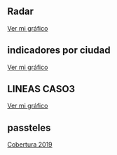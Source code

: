 ## Radar 
[Ver mi gráfico](https://alexaraica.github.io/prueba/radar.html)

## indicadores por ciudad
[Ver mi gráfico](https://alexaraica.github.io/prueba/indicadores_por_ciudad.html)

## LINEAS CASO3

[Ver mi gráfico](https://alexaraica.github.io/prueba/combinadoF.html)

## passteles

[Cobertura 2019](https://alexaraica.github.io/prueba/cobertura_2019.html)
